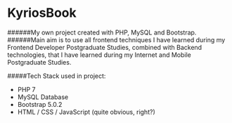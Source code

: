 # KyriosBook
######My own project created with PHP, MySQL and Bootstrap.
######Main aim is to use all frontend techniques I have learned during my Frontend Developer Postgraduate Studies, combined with Backend technologies, that I have learned during my Internet and Mobile Postgraduate Studies.

#####Tech Stack used in project:
* PHP 7
* MySQL Database
* Bootstrap 5.0.2
* HTML / CSS / JavaScript (quite obvious, right?)
